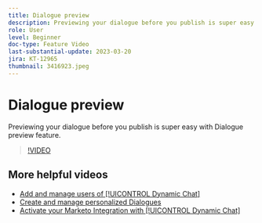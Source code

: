 ```yaml
---
title: Dialogue preview
description: Previewing your dialogue before you publish is super easy with Dialogue preview feature.
role: User
level: Beginner
doc-type: Feature Video
last-substantial-update: 2023-03-20
jira: KT-12965
thumbnail: 3416923.jpeg
---
```


# Dialogue preview

Previewing your dialogue before you publish is super easy with Dialogue preview feature.

>[!VIDEO](https://video.tv.adobe.com/v/3416923/?quality=12&learn=on)

## More helpful videos

* [Add and manage users of [!UICONTROL Dynamic Chat] ](user-management.md)
* [Create and manage personalized Dialogues](dialogue-management.md)
* [Activate your Marketo Integration with [!UICONTROL Dynamic Chat] ](marketo-integration.md)
